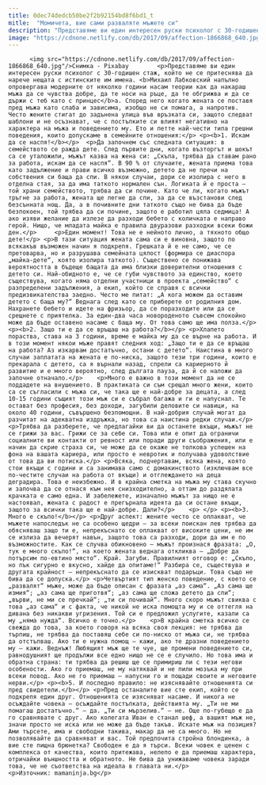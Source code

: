 ```yaml
---
title: 0dec74dedcb50be2f2b92154bd8f6bd1_t
mitle:  "Момичета, вие сами разваляте мъжете си"
description: "Представяме ви един интересен руски психолог с 30-годишен стаж, който не се притеснява да нарече нещата с истинските им имена. Михаил Лабковский напълно опровергава модерните от няколко години насам теории как да накараш мъжа да се чувства добре, да те носи на ръце, да те обгрижва и да се държи с теб като с принцеса. Според …"
image: "https://cdnone.netlify.com/db/2017/09/affection-1866868_640.jpg"
---
```


          <img src="https://cdnone.netlify.com/db/2017/09/affection-1866868_640.jpg"/>Снимка - Pixabay        <p>Представяме ви един интересен руски психолог с 30-годишен стаж, който не се притеснява да нарече нещата с истинските им имена. <b>Михаил Лабковский напълно опровергава модерните от няколко години насам теории как да накараш мъжа да се чувства добре, да те носи на ръце, да те обгрижва и да се държи с теб като с принцес</b>а. Според него когато жената се поставя пред мъжа като слаба и зависима, изобщо не си помага, а напротив. Често жените стигат до задънена улица във връзката си, защото следват шаблони и не осъзнават, че с постъпките си влияят негативно на характера на мъжа и поведението му. Ето и петте най-чести типа грешни поведения, които допускаме в семейните отношения:</p> <p><b>1. Искам да се наспя!</b></p>  <p>Да започнем със следната ситуация: в семейството се ражда дете. След първите дни, когато възторгът и шокът са се уталожили, мъжът казва на жена си: „Скъпа, трябва да ставам рано за работа, искам да се наспя“. В 90 % от случаите, жената приема това като задължение и прави всичко възможно, детето да не пречи на собствения си баща да спи. В някои случаи, дори се изолира с него в отделна стая, за да има таткото нормален сън. Логиката й е проста – той храни семейството, трябва да си почине. Като че ли, когато мъжът тръгне за работа, жената ще легне да спи, за да се възстанови след безсънната нощ. Да, а в почивните дни таткото също не бива да бъде безпокоен, той трябва да си почине, защото е работил цяла седмица! А ако изяви желание да излезе да разходи бебето с количката е направо герой. Нищо, че младата майка е правила двуразови разходки всеки божи ден.</p>     <p>Един момент! Това не е нейното лично, а тяхното общо дете!</p> <p>В тази ситуация жената сама си е виновна, защото по всякакъв възможен начин я подкрепя. Грешката й е не само, че се претоварва, но и разрушава семейната цялост (формира се диаспора „майка-дете“, която изолира таткото). Съществено се понижава вероятността в бъдеще бащата да има близки доверителни отношения с детето си. Най-обидното е, че се губи чувството за единство, което съществува, когато няма отделни участници в проекта „семейство“ с разпределени задължения, а екип, който се справя с всички предизвикателства заедно. Често ме питат: „А кога можем да оставим детето с баща му?“ Веднага след като се приберете от родилния дом. Нахранете бебето и идете на фризьор, да се поразходите или да се срещнете с приятелка. За един-два часа новороденото съвсем спокойно може да бъде оставено насаме с баща му. От това само ще има полза.</p> <p><b>2. Защо ти е да се връщаш на работа?</b></p> <p>Хлапето пораства, става на 3 години, време е майка му да се върне на работа. И в този момент някои мъже правят следния ход: „Защо ти е да се връщаш на работа? Аз изкарвам достатъчно, остани с детето“. Наистина в много случаи заплатата на жената е по-ниска, защото тези три години, които е прекарала с детето, са я върнали назад, спрели са кариерното й развитие и е много вероятно, след дългата пауза, да й се наложи да започне отначало.</p>    <p>Много е важно в този момент да не се поддадете на внушението. В практиката си съм срещал много жени, които са се съгласили с мъжа си, че така ще е най-добре за децата, а след 10-15 години същият този мъж си е събрал багажа и ги е напуснал. Те остават без професия, без доходи, загубили деловите си навици, на около 40 години, съвършено безпомощни. В най-добрия случай могат да разчитат на адекватна издръжка, но това са наистина редки случаи.</p> <p>Трябва да разберете, че предлагайки ви да останете вкъщи, мъжът не се грижи за вас. Грижи се за себе си. Това или е опит да ограничи социалните ви контакти от ревност или поради други съображения, или е начин да скрие страха си, че може да се окаже не толкова успешен на фона на вашата кариера, или просто е невротик и получава удоволствие от това да ви потиска.</p> <p>Всяка, подчертавам, всяка жена, която стои вкъщи с години и са занимава само с домакинството (изключвам все по-честите случаи на работа от вкъщи) и отглеждането на деца деградира. Това е неизбежно. И в крайна сметка на мъжа му става скучно и започва да се отнася към нея снизходително, а оттам до раздялата крачката е само една. И забележете, изначално мъжът за нищо не е настоявал, жената с радост е прегърнала идеята да си остане вкъщи, защото за всички така ще е най-добре. Дали?</p>    <p> </p> <p><b>3. Много е скъпо!</b></p> <p>Друг аспект: жените често се оплакват, че мъжете напоследък не са особено щедри – за всеки поискан лев трябва да обясняваш защо ти е, непрекъснато се оплакват от високите цени, не им се излиза да вечерят навън, защото това са разходи, дори да им е по възможностите. Как се случва обикновено – мъжът произнася фразата: „О, тук е много скъпо!“, на което жената веднага откликва – „Добре да потърсим по-евтино място“. Край. Загуби. Правилният отговор е: „Скъпо, но пък сигурно е вкусно, хайде да опитаме!“ Разбира се, съществува и другата крайност – непрекъснато да се изискват подаръци. Това също не бива да се допуска.</p> <p>Четвъртият тип женско поведение, с което се „развалят“ мъже, може да бъде описан с фразата „аз сама“. „Аз сама ще измия“; „аз сама ще приготвя“; „аз сама ще сложа детето да спи“; „върви, не ми се пречкай“; „ти си почивай“. Много скоро мъжът свиква с това „аз сама“ и с факта, че никой не иска помощта му и се оттегля на дивана без никакви угризения. Той си е предложил услугите, казали са му „няма нужда“. Всичко е точно.</p>    <p>В крайна сметка всичко се свежда до това, за което говоря на всяка своя лекция: не трябва да търпиш, не трябва да поставяш себе си по-ниско от мъжа си, не трябва да отстъпваш. Ако ти е нужна помощ – кажи, ако те дразни поведението му – кажи. Веднъж! Любящият мъж ще те чуе, ще промени поведението си, равнодушният ще продължи все едно нищо не се е случило. Но това има и обратна страна: ти трябва да решиш ще се примириш ли с тези негови особености. Ако го приемаш, не му натяквай и не пили мозъка му при всеки повод. Ако не го приемаш – напусни го и пощади своите и неговите нерви.</p> <p><b>5. И последно правило: не изяснявайте отношенията си пред свидетели.</b></p> <p>Пред останалите вие сте екип, който се подкрепя един друг. Отношенията се изясняват насаме. И никога не осъждайте човека – осъждайте постъпката, действията му. „Ти не ми помагаш достатъчно.“ – да. „Ти си мързелив.“ – не. Още по-губещо е да го сравнявате с друг. Ако колегата Иван е станал шеф, а вашият мъж не, значи просто не иска или не може да бъде такъв. Искате мъж на позиция? Ами търсете, има и свободни такива, макар да не са много. Но не позволявайте да сравняват и вас. Той предпочита стройна блондинка, а вие сте пищна брюнетка? Свободен е да я търси. Всеки човек е ценен с комплекса от качества, които притежава, нелепо е да приемаш характера, отричайки външността и обратното. Не бива да унижаваме човека заради това, че не съответства на идеала в главата ни.</p> <p>Източник: mamaninja.bg</p>        